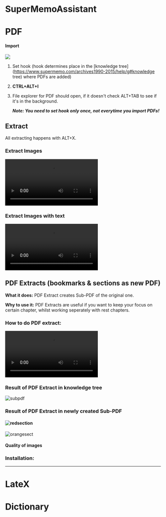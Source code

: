 # SuperMemoAssistant



# **PDF**

#### Import

![](https://github.com/supermemo/SuperMemoAssistant.Documentation/blob/master/resources/SuperMemoAssistant.Plugins.PDF/import.png)

1. Set hook (hook determines place in the [knowledge tree](https://www.supermemo.com/archives1990-2015/help/g#knowledge tree) where PDFs are added)

2. **CTRL+ALT+I**

3. File explorer for PDF should open, if it doesn't check ALT+TAB to see if it's in the background.


   ***Note: You need to set hook only once, not everytime you import PDFs!***



## Extract

All extracting happens with ALT+X.

### Extract Images 

<video src="C:\Users\nikor\Downloads\Mouse_drag.mp4"></video>



### **Extract Images with text**

<video src="C:\Users\nikor\Downloads\textandimage.mp4"></video>





## PDF Extracts (bookmarks & sections as new PDF)

**What it does:** PDF Extract creates Sub-PDF of the original one.

**Why to use it:** PDF Extracts are useful if you want to keep your focus on certain chapter, whilst working seperately with rest chapters.

### How to do PDF extract:

<video src="C:\Users\nikor\Downloads\PDFextract.mp4"></video>



### **Result of PDF Extract in knowledge tree**



![subpdf](C:\Users\nikor\Downloads\subpdf.png)



### Result of PDF Extract in newly created Sub-PDF

#### ![redsection](C:\Users\nikor\Downloads\redsection.png)

![orangesect](C:\Users\nikor\Downloads\orangesect.png)





#### Quality of images



### Installation: 



------



# **LateX**

# **Dictionary**

